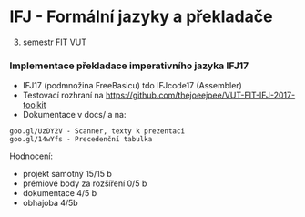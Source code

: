 # IFJ - Formální jazyky a překladače
3. semestr FIT VUT

### Implementace překladace imperativního jazyka IFJ17 
* IFJ17 (podmnožina FreeBasicu) tdo IFJcode17 (Assembler)
* Testovací rozhraní na https://github.com/thejoeejoee/VUT-FIT-IFJ-2017-toolkit
* Dokumentace v docs/ a na:
```
goo.gl/UzDY2V - Scanner, texty k prezentaci
goo.gl/14wYfs - Precedenční tabulka
```

Hodnocení:
* projekt samotný 15/15 b
* prémiové body za rozšíření 0/5 b
* dokumentace 4/5 b
* obhajoba 4/5b
